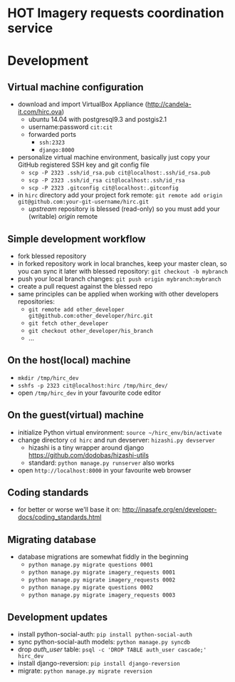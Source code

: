 HOT Imagery requests coordination service
=========================================

Development
===========

Virtual machine configuration
-----------------------------

* download and import VirtualBox Appliance (http://candela-it.com/hirc.ova)
  * ubuntu 14.04 with postgresql9.3 and postgis2.1
  * username:password `cit:cit`
  * forwarded ports
    * `ssh:2323`
    * `django:8000`
* personalize virtual machine environment, basically just copy your GitHub registered SSH key and git config file
  * `scp -P 2323 .ssh/id_rsa.pub cit@localhost:.ssh/id_rsa.pub`
  * `scp -P 2323 .ssh/id_rsa cit@localhost:.ssh/id_rsa`
  * `scp -P 2323 .gitconfig cit@localhost:.gitconfig`
* in `hirc` directory add your project fork remote: `git remote add origin git@github.com:your-git-username/hirc.git`
  * *upstream* repository is blessed (read-only) so you must add your (writable) *origin* remote


Simple development workflow
---------------------------

* fork blessed repository
* in forked repository work in local branches, keep your master clean, so you can sync it later with blessed repository: `git checkout -b mybranch`
* push your local branch changes: `git push origin mybranch:mybranch`
* create a pull request against the blessed repo
* same principles can be applied when working with other developers repositories:
  * `git remote add other_developer git@github.com:other_developer/hirc.git`
  * `git fetch other_developer`
  * `git checkout other_developer/his_branch`
  * ...


On the host(local) machine
--------------------------

* `mkdir /tmp/hirc_dev`
* `sshfs -p 2323 cit@localhost:hirc /tmp/hirc_dev/`
* open `/tmp/hirc_dev` in your favourite code editor


On the guest(virtual) machine
-----------------------------

* initialize Python virtual environment: `source ~/hirc_env/bin/activate`
* change directory `cd hirc` and run devserver: `hizashi.py devserver`
  * hizashi is a tiny wrapper around django https://github.com/dodobas/hizashi-utils
  * standard: `python manage.py runserver` also works
* open `http://localhost:8000` in your favourite web browser


Coding standards
----------------

* for better or worse we'll base it on: http://inasafe.org/en/developer-docs/coding_standards.html


Migrating database
------------------

* database migrations are somewhat fiddly in the beginning
  * `python manage.py migrate questions 0001`
  * `python manage.py migrate imagery_requests 0001`
  * `python manage.py migrate imagery_requests 0002`
  * `python manage.py migrate questions 0002`
  * `python manage.py migrate imagery_requests 0003`

Development updates
-------------------

* install python-social-auth: `pip install python-social-auth`
* sync python-social-auth models: `python manage.py syncdb`
* drop *auth_user* table: `psql -c 'DROP TABLE auth_user cascade;' hirc_dev`
* install django-reversion: `pip install django-reversion`
* migrate: `python manage.py migrate reversion`
